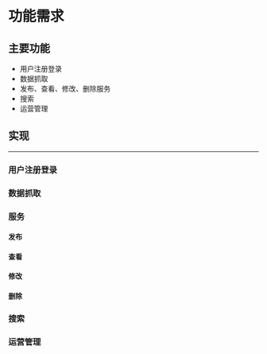 # 功能需求

## 主要功能
+ 用户注册登录
+ 数据抓取
+ 发布、查看、修改、删除服务
+ 搜索
+ 运营管理  

## 实现
---------
### 用户注册登录

### 数据抓取

### 服务
#### 发布
#### 查看
#### 修改
#### 删除

### 搜索

### 运营管理

